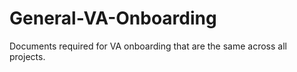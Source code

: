 # General-VA-Onboarding
Documents required for VA onboarding that are the same across all projects.
